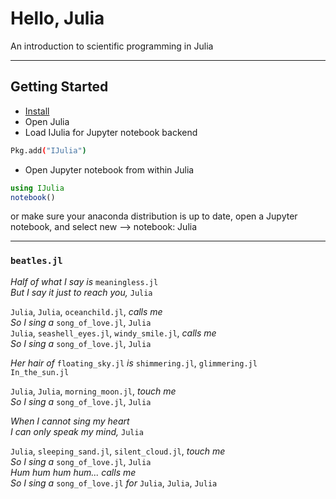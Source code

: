# Hello, Julia

An introduction to scientific programming in Julia

------

## Getting Started
* [Install](http://julialang.org/downloads/)
* Open Julia
* Load IJulia for Jupyter notebook backend
```bash
Pkg.add("IJulia")
```
* Open Jupyter notebook from within Julia
```julia
using IJulia
notebook()
```
or make sure your anaconda distribution is up to date, open a Jupyter notebook, and select new --> notebook: Julia

-------
### `beatles.jl`

*Half of what I say is* `meaningless.jl`  
*But I say it just to reach you,* `Julia`  

`Julia`, `Julia`, `oceanchild.jl`, *calls me*  
*So I sing a* `song_of_love.jl`, `Julia`  
`Julia`, `seashell_eyes.jl`, `windy_smile.jl`, *calls me*  
*So I sing a* `song_of_love.jl`, `Julia`  

*Her hair of* `floating_sky.jl` *is* `shimmering.jl`, `glimmering.jl`  
`In_the_sun.jl` 

`Julia`, `Julia`, `morning_moon.jl`, *touch me*  
*So I sing a* `song_of_love.jl`, `Julia`  

*When I cannot sing my heart*  
*I can only speak my mind,* `Julia`  

`Julia`, `sleeping_sand.jl`, `silent_cloud.jl`, *touch me*  
*So I sing a* `song_of_love.jl`, `Julia`  
*Hum hum hum hum... calls me*  
*So I sing a* `song_of_love.jl` *for* `Julia`, `Julia`, `Julia`  
